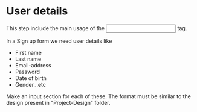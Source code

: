 # User details

This step include the main usage of the <input> tag.

In a Sign up form we need user details like 

* First name
* Last name
* Email-address
* Password
* Date of birth
* Gender...etc

Make an input section for each of these.
The format must be similar to the design present in "Project-Design" folder.
